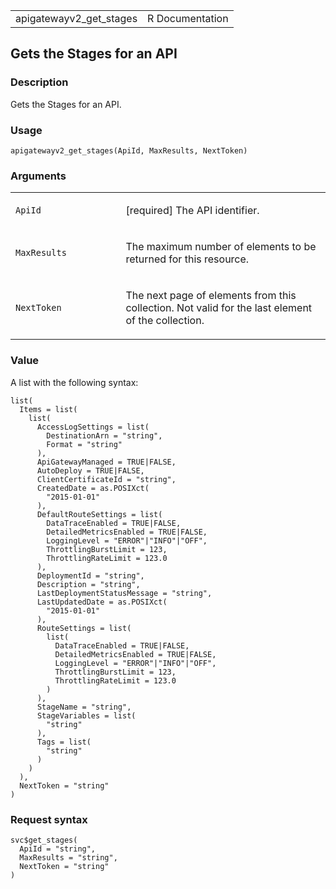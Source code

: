 <table style="width: 100%;">
<tbody>
<tr class="odd">
<td>apigatewayv2_get_stages</td>
<td style="text-align: right;">R Documentation</td>
</tr>
</tbody>
</table>

## Gets the Stages for an API

### Description

Gets the Stages for an API.

### Usage

    apigatewayv2_get_stages(ApiId, MaxResults, NextToken)

### Arguments

<table>
<colgroup>
<col style="width: 35%" />
<col style="width: 65%" />
</colgroup>
<tbody>
<tr class="odd">
<td><code id="apigatewayv2_get_stages_:_ApiId">ApiId</code></td>
<td><p>[required] The API identifier.</p></td>
</tr>
<tr class="even">
<td><code
id="apigatewayv2_get_stages_:_MaxResults">MaxResults</code></td>
<td><p>The maximum number of elements to be returned for this
resource.</p></td>
</tr>
<tr class="odd">
<td><code id="apigatewayv2_get_stages_:_NextToken">NextToken</code></td>
<td><p>The next page of elements from this collection. Not valid for the
last element of the collection.</p></td>
</tr>
</tbody>
</table>

### Value

A list with the following syntax:

    list(
      Items = list(
        list(
          AccessLogSettings = list(
            DestinationArn = "string",
            Format = "string"
          ),
          ApiGatewayManaged = TRUE|FALSE,
          AutoDeploy = TRUE|FALSE,
          ClientCertificateId = "string",
          CreatedDate = as.POSIXct(
            "2015-01-01"
          ),
          DefaultRouteSettings = list(
            DataTraceEnabled = TRUE|FALSE,
            DetailedMetricsEnabled = TRUE|FALSE,
            LoggingLevel = "ERROR"|"INFO"|"OFF",
            ThrottlingBurstLimit = 123,
            ThrottlingRateLimit = 123.0
          ),
          DeploymentId = "string",
          Description = "string",
          LastDeploymentStatusMessage = "string",
          LastUpdatedDate = as.POSIXct(
            "2015-01-01"
          ),
          RouteSettings = list(
            list(
              DataTraceEnabled = TRUE|FALSE,
              DetailedMetricsEnabled = TRUE|FALSE,
              LoggingLevel = "ERROR"|"INFO"|"OFF",
              ThrottlingBurstLimit = 123,
              ThrottlingRateLimit = 123.0
            )
          ),
          StageName = "string",
          StageVariables = list(
            "string"
          ),
          Tags = list(
            "string"
          )
        )
      ),
      NextToken = "string"
    )

### Request syntax

    svc$get_stages(
      ApiId = "string",
      MaxResults = "string",
      NextToken = "string"
    )
